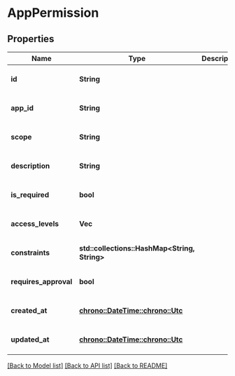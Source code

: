 # AppPermission

## Properties
Name | Type | Description | Notes
------------ | ------------- | ------------- | -------------
**id** | **String** |  | [optional] [default to None]
**app_id** | **String** |  | [optional] [default to None]
**scope** | **String** |  | [optional] [default to None]
**description** | **String** |  | [optional] [default to None]
**is_required** | **bool** |  | [optional] [default to None]
**access_levels** | **Vec<String>** |  | [optional] [default to None]
**constraints** | **std::collections::HashMap<String, String>** |  | [optional] [default to None]
**requires_approval** | **bool** |  | [optional] [default to None]
**created_at** | [**chrono::DateTime::<chrono::Utc>**](DateTime.md) |  | [optional] [default to None]
**updated_at** | [**chrono::DateTime::<chrono::Utc>**](DateTime.md) |  | [optional] [default to None]

[[Back to Model list]](../README.md#documentation-for-models) [[Back to API list]](../README.md#documentation-for-api-endpoints) [[Back to README]](../README.md)


